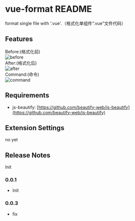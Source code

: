 # vue-format README

format single file with '.vue'.（格式化单组件“.vue”文件代码）

## Features
Before:(格式化前)<br>
![before](https://raw.githubusercontent.com/win7killer/vue-format/master/images/before.jpg)
<br>
After:(格式化后)<br>
![after](https://raw.githubusercontent.com/win7killer/vue-format/master/images/after.jpg)
<br>
Command:(命令)<br>
![command](https://raw.githubusercontent.com/win7killer/vue-format/master/images/command.jpg)

## Requirements
- js-beautify: [https://github.com/beautify-web/js-beautify](https://github.com/beautify-web/js-beautify)

## Extension Settings
no yet

## Release Notes
Init

### 0.0.1
- Init

### 0.0.3
- fix
